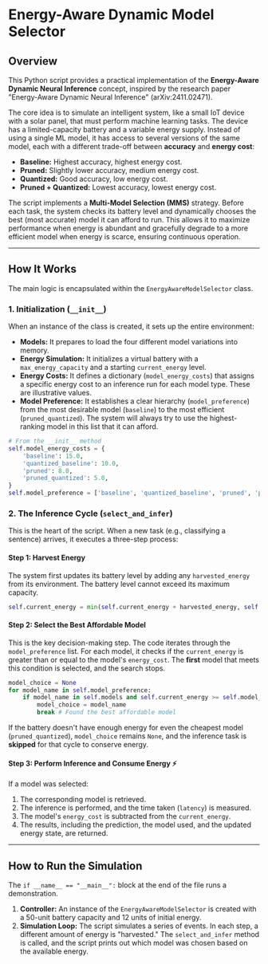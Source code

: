 # Energy-Aware Dynamic Model Selector

## Overview

This Python script provides a practical implementation of the **Energy-Aware Dynamic Neural Inference** concept, inspired by the research paper "Energy-Aware Dynamic Neural Inference" (arXiv:2411.02471).

The core idea is to simulate an intelligent system, like a small IoT device with a solar panel, that must perform machine learning tasks. The device has a limited-capacity battery and a variable energy supply. Instead of using a single ML model, it has access to several versions of the same model, each with a different trade-off between **accuracy** and **energy cost**:

* **Baseline:** Highest accuracy, highest energy cost.
* **Pruned:** Slightly lower accuracy, medium energy cost.
* **Quantized:** Good accuracy, low energy cost.
* **Pruned + Quantized:** Lowest accuracy, lowest energy cost.

The script implements a **Multi-Model Selection (MMS)** strategy. Before each task, the system checks its battery level and dynamically chooses the best (most accurate) model it can afford to run. This allows it to maximize performance when energy is abundant and gracefully degrade to a more efficient model when energy is scarce, ensuring continuous operation.

---

## How It Works

The main logic is encapsulated within the `EnergyAwareModelSelector` class.

### 1. Initialization (`__init__`)

When an instance of the class is created, it sets up the entire environment:

* **Models:** It prepares to load the four different model variations into memory.
* **Energy Simulation:** It initializes a virtual battery with a `max_energy_capacity` and a starting `current_energy` level.
* **Energy Costs:** It defines a dictionary (`model_energy_costs`) that assigns a specific energy cost to an inference run for each model type. These are illustrative values.
* **Model Preference:** It establishes a clear hierarchy (`model_preference`) from the most desirable model (`baseline`) to the most efficient (`pruned_quantized`). The system will always try to use the highest-ranking model in this list that it can afford.

```python
# From the __init__ method
self.model_energy_costs = {
    'baseline': 15.0,
    'quantized_baseline': 10.0,
    'pruned': 8.0,
    'pruned_quantized': 5.0,
}
self.model_preference = ['baseline', 'quantized_baseline', 'pruned', 'pruned_quantized']
```

### 2. The Inference Cycle (`select_and_infer`)

This is the heart of the script. When a new task (e.g., classifying a sentence) arrives, it executes a three-step process:

#### **Step 1: Harvest Energy**

The system first updates its battery level by adding any `harvested_energy` from its environment. The battery level cannot exceed its maximum capacity.

```python
self.current_energy = min(self.current_energy + harvested_energy, self.max_energy_capacity)
```

#### **Step 2: Select the Best Affordable Model**

This is the key decision-making step. The code iterates through the `model_preference` list. For each model, it checks if the `current_energy` is greater than or equal to the model's `energy_cost`. The **first** model that meets this condition is selected, and the search stops.

```python
model_choice = None
for model_name in self.model_preference:
    if model_name in self.models and self.current_energy >= self.model_energy_costs[model_name]:
        model_choice = model_name
        break # Found the best affordable model
```

If the battery doesn't have enough energy for even the cheapest model (`pruned_quantized`), `model_choice` remains `None`, and the inference task is **skipped** for that cycle to conserve energy.

#### **Step 3: Perform Inference and Consume Energy ⚡**

If a model was selected:

1.  The corresponding model is retrieved.
2.  The inference is performed, and the time taken (`latency`) is measured.
3.  The model's `energy_cost` is subtracted from the `current_energy`.
4.  The results, including the prediction, the model used, and the updated energy state, are returned.

---

## How to Run the Simulation

The `if __name__ == "__main__":` block at the end of the file runs a demonstration.

1.  **Controller:** An instance of the `EnergyAwareModelSelector` is created with a 50-unit battery capacity and 12 units of initial energy.
2.  **Simulation Loop:** The script simulates a series of events. In each step, a different amount of energy is "harvested." The `select_and_infer` method is called, and the script prints out which model was chosen based on the available energy.
